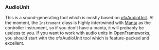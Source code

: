 ### AudioUnit

This is a sound-generating tool which is mostly based on [ofxAudioUnit](https://github.com/admsyn/ofxAudioUnit). At the moment, the `Instrument` class is highly intertwined with [Manta](https://github.com/genekogan/OF-tools-and-templates/blob/master/Manta) as the controller instrument, so if you don't have a manta, it will probably be useless to you. If you want to work with audio units in OpenFrameworks, you should start with the ofxAudioUnit tool which is feature-packed and excellent.